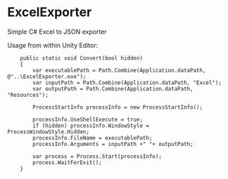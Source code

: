# ExcelExporter
Simple C# Excel to JSON exporter

Usage from within Unity Editor:

        public static void Convert(bool hidden)
        {
            var executablePath = Path.Combine(Application.dataPath, @"..\ExcelExporter.exe");
            var inputPath = Path.Combine(Application.dataPath, "Excel");
            var outputPath = Path.Combine(Application.dataPath, "Resources");

            ProcessStartInfo processInfo = new ProcessStartInfo();

            processInfo.UseShellExecute = true;
            if (hidden) processInfo.WindowStyle = ProcessWindowStyle.Hidden;
            processInfo.FileName = executablePath;
            processInfo.Arguments = inputPath +" "+ outputPath;

            var process = Process.Start(processInfo);
            process.WaitForExit();
        }
